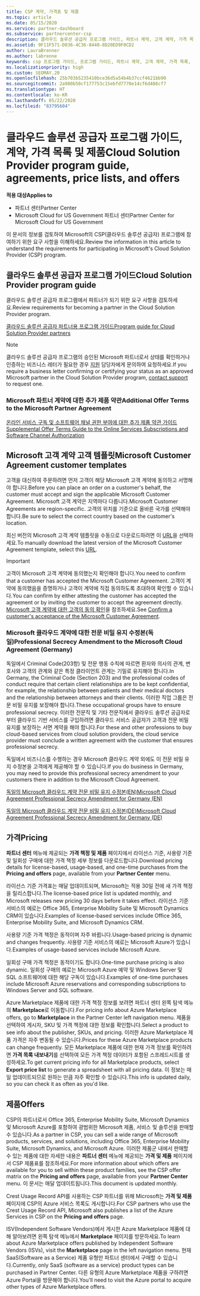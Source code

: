 ```yaml
---
title: CSP 계약, 가격표 및 제품
ms.topic: article
ms.date: 05/15/2020
ms.service: partner-dashboard
ms.subservice: partnercenter-csp
description: 클라우드 솔루션 공급자 프로그램 가이드, 파트너 계약, 고객 계약, 가격 목록 및 제품 링크에 대한 링크를 찾습니다.
ms.assetid: 9F11F571-D036-4C36-8440-8D20ED9F0CD2
author: LauraBrenner
ms.author: labrenne
keywords: csp 프로그램 가이드, 프로그램 가이드, 파트너 계약, 고객 계약, 가격 목록, 제품
ms.localizationpriority: high
ms.custom: SEOMAY.20
ms.openlocfilehash: 25b703b5235410bce36d5a54b4b37ccf4621bb90
ms.sourcegitcommit: 2a980b50cf177753c15ebfd7770e14cf6d486cf7
ms.translationtype: HT
ms.contentlocale: ko-KR
ms.lasthandoff: 05/22/2020
ms.locfileid: "83795604"
---
```

# <a name="cloud-solution-provider-program-guide-agreements-price-lists-and-offers"></a><span data-ttu-id="b5a39-104">클라우드 솔루션 공급자 프로그램 가이드, 계약, 가격 목록 및 제품</span><span class="sxs-lookup"><span data-stu-id="b5a39-104">Cloud Solution Provider program guide, agreements, price lists, and offers</span></span>

<span data-ttu-id="b5a39-105">**적용 대상**</span><span class="sxs-lookup"><span data-stu-id="b5a39-105">**Applies to**</span></span>

- <span data-ttu-id="b5a39-106">파트너 센터</span><span class="sxs-lookup"><span data-stu-id="b5a39-106">Partner Center</span></span>
- <span data-ttu-id="b5a39-107">Microsoft Cloud for US Government 파트너 센터</span><span class="sxs-lookup"><span data-stu-id="b5a39-107">Partner Center for Microsoft Cloud for US Government</span></span>


<span data-ttu-id="b5a39-108">이 문서의 정보를 검토하여 Microsoft의 CSP(클라우드 솔루션 공급자) 프로그램에 참여하기 위한 요구 사항을 이해하세요.</span><span class="sxs-lookup"><span data-stu-id="b5a39-108">Review the information in this article to understand the requirements for participating in Microsoft's Cloud Solution Provider (CSP) program.</span></span>

## <a name="cloud-solution-provider-program-guide"></a><span data-ttu-id="b5a39-109">클라우드 솔루션 공급자 프로그램 가이드</span><span class="sxs-lookup"><span data-stu-id="b5a39-109">Cloud Solution Provider program guide</span></span>

<span data-ttu-id="b5a39-110">클라우드 솔루션 공급자 프로그램에서 파트너가 되기 위한 요구 사항을 검토하세요.</span><span class="sxs-lookup"><span data-stu-id="b5a39-110">Review requirements for becoming a partner in the Cloud Solution Provider program.</span></span>

[<span data-ttu-id="b5a39-111">클라우드 솔루션 공급자 파트너용 프로그램 가이드</span><span class="sxs-lookup"><span data-stu-id="b5a39-111">Program guide for Cloud Solution Provider partners</span></span>](https://go.microsoft.com/fwlink/p/?LinkId=617100)

>[!Note]
><span data-ttu-id="b5a39-112">클라우드 솔루션 공급자 프로그램의 승인된 Microsoft 파트너로서 상태를 확인하거나 인증하는 비즈니스 레터가 필요한 경우 [지원](https://partner.microsoft.com/pcv/servicerequests/create) 담당자에게 문의하여 요청하세요.</span><span class="sxs-lookup"><span data-stu-id="b5a39-112">If you require a business letter confirming or certifying your status as an approved Microsoft partner in the Cloud Solution Provider program, [contact support](https://partner.microsoft.com/pcv/servicerequests/create) to request one.</span></span>

### <a name="additional-offer-terms-to-the-microsoft-partner-agreement"></a><span data-ttu-id="b5a39-113">Microsoft 파트너 계약에 대한 추가 제품 약관</span><span class="sxs-lookup"><span data-stu-id="b5a39-113">Additional Offer Terms to the Microsoft Partner Agreement</span></span>

[<span data-ttu-id="b5a39-114">온라인 서비스 구독 및 소프트웨어 채널 권한 부여에 대한 추가 제품 약관 가이드</span><span class="sxs-lookup"><span data-stu-id="b5a39-114">Supplemental Offer Terms Guide to the Online Services Subscriptions and Software Channel Authorization</span></span>](https://query.prod.cms.rt.microsoft.com/cms/api/am/binary/RE3NOo7)

## <a name="microsoft-customer-agreement-customer-templates"></a><span data-ttu-id="b5a39-115">Microsoft 고객 계약 고객 템플릿</span><span class="sxs-lookup"><span data-stu-id="b5a39-115">Microsoft Customer Agreement customer templates</span></span>

<span data-ttu-id="b5a39-116">고객을 대신하여 주문하려면 먼저 고객이 해당 Microsoft 고객 계약에 동의하고 서명해야 합니다.</span><span class="sxs-lookup"><span data-stu-id="b5a39-116">Before you can place an order on a customer's behalf, the customer must accept and sign the applicable Microsoft Customer Agreement.</span></span> <span data-ttu-id="b5a39-117">Microsoft 고객 계약은 지역마다 다릅니다.</span><span class="sxs-lookup"><span data-stu-id="b5a39-117">Microsoft Customer Agreements are region-specific.</span></span> <span data-ttu-id="b5a39-118">고객의 위치를 기준으로 올바른 국가를 선택해야 합니다.</span><span class="sxs-lookup"><span data-stu-id="b5a39-118">Be sure to select the correct country based on the customer's location.</span></span>

<span data-ttu-id="b5a39-119">최신 버전의 Microsoft 고객 계약 템플릿을 수동으로 다운로드하려면 이 [URL](https://aka.ms/customeragreement)을 선택하세요.</span><span class="sxs-lookup"><span data-stu-id="b5a39-119">To manually download the latest version of the Microsoft Customer Agreement template, select this [URL](https://aka.ms/customeragreement).</span></span>

>[!IMPORTANT]
><span data-ttu-id="b5a39-120">고객이 Microsoft 고객 계약에 동의했는지 확인해야 합니다.</span><span class="sxs-lookup"><span data-stu-id="b5a39-120">You need to confirm that a customer has accepted the Microsoft Customer Agreement.</span></span> <span data-ttu-id="b5a39-121">고객이 계약에 동의했음을 증명하거나 고객이 계약에 직접 동의하도록 초대하여 확인할 수 있습니다.</span><span class="sxs-lookup"><span data-stu-id="b5a39-121">You can confirm by either attesting the customer has accepted the agreement or by inviting the customer to accept the agreement directly.</span></span> <span data-ttu-id="b5a39-122">[Microsoft 고객 계약에 대한 고객의 동의 확인](confirm-customer-agreement.md)을 참조하세요.</span><span class="sxs-lookup"><span data-stu-id="b5a39-122">See [Confirm a customer's acceptance of the Microsoft Customer Agreement](confirm-customer-agreement.md).</span></span>

### <a name="professional-secrecy-amendment-to-the-microsoft-cloud-agreement-germany"></a><span data-ttu-id="b5a39-123">Microsoft 클라우드 계약에 대한 전문 비밀 유지 수정본(독일)</span><span class="sxs-lookup"><span data-stu-id="b5a39-123">Professional Secrecy Amendment to the Microsoft Cloud Agreement (Germany)</span></span>

<span data-ttu-id="b5a39-124">독일에서 Criminal Code(203항) 및 전문 행동 수칙에 따르면 환자와 의사의 관계, 변호사와 고객의 관계와 같은 특정 클라이언트 관계는 기밀로 유지해야 합니다.</span><span class="sxs-lookup"><span data-stu-id="b5a39-124">In Germany, the Criminal Code (Section 203) and the professional codes of conduct require that certain client relationships are to be kept confidential, for example, the relationship between patients and their medical doctors and the relationship between attorneys and their clients.</span></span> <span data-ttu-id="b5a39-125">이러한 직업 그룹은 전문 비밀 유지를 보장해야 합니다.</span><span class="sxs-lookup"><span data-stu-id="b5a39-125">These occupational groups have to ensure professional secrecy.</span></span> <span data-ttu-id="b5a39-126">이러한 전문직 및 기타 전문직에서 클라우드 솔루션 공급자로부터 클라우드 기반 서비스를 구입하려면 클라우드 서비스 공급자가 고객과 전문 비밀 유지를 보장하는 서면 계약을 해야 합니다.</span><span class="sxs-lookup"><span data-stu-id="b5a39-126">For these and other professions to buy cloud-based services from cloud solution providers, the cloud service provider must conclude a written agreement with the customer that ensures professional secrecy.</span></span>

<span data-ttu-id="b5a39-127">독일에서 비즈니스를 수행하는 경우 Microsoft 클라우드 계약 외에도 이 전문 비밀 유지 수정본을 고객에게 제공해야 할 수 있습니다.</span><span class="sxs-lookup"><span data-stu-id="b5a39-127">If you do business in Germany, you may need to provide this professional secrecy amendment to your customers there in addition to the Microsoft Cloud Agreement.</span></span>

[<span data-ttu-id="b5a39-128">독일의 Microsoft 클라우드 계약 전문 비밀 유지 수정본(EN)</span><span class="sxs-lookup"><span data-stu-id="b5a39-128">Microsoft Cloud Agreement Professional Secrecy Amendment for Germany (EN)</span></span>](https://go.microsoft.com/fwlink/?linkid=2030827&clcid=0x409)

[<span data-ttu-id="b5a39-129">독일의 Microsoft 클라우드 계약 전문 비밀 유지 수정본(DE)</span><span class="sxs-lookup"><span data-stu-id="b5a39-129">Microsoft Cloud Agreement Professional Secrecy Amendment for Germany (DE)</span></span>](https://go.microsoft.com/fwlink/?linkid=2030827&clcid=0x407)

## <a name="pricing"></a><span data-ttu-id="b5a39-130">가격</span><span class="sxs-lookup"><span data-stu-id="b5a39-130">Pricing</span></span>

<span data-ttu-id="b5a39-131">**파트너 센터** 메뉴에 제공되는 **가격 책정 및 제품** 페이지에서 라이선스 기준, 사용량 기준 및 일회성 구매에 대한 가격 책정 세부 정보를 다운로드합니다.</span><span class="sxs-lookup"><span data-stu-id="b5a39-131">Download pricing details for license-based, usage-based, and one-time purchases from the **Pricing and offers** page, available from your **Partner Center** menu.</span></span>

<span data-ttu-id="b5a39-132">라이선스 기준 가격표는 매달 업데이트되며, Microsoft는 적용 30일 전에 새 가격 책정을 릴리스합니다.</span><span class="sxs-lookup"><span data-stu-id="b5a39-132">The license-based price list is updated monthly, and Microsoft releases new pricing 30 days before it takes effect.</span></span> <span data-ttu-id="b5a39-133">라이선스 기준 서비스의 예로는 Office 365, Enterprise Mobility Suite 및 Microsoft Dynamics CRM이 있습니다.</span><span class="sxs-lookup"><span data-stu-id="b5a39-133">Examples of license-based services include Office 365, Enterprise Mobility Suite, and Microsoft Dynamics CRM.</span></span> 

<span data-ttu-id="b5a39-134">사용량 기준 가격 책정은 동적이며 자주 바뀝니다.</span><span class="sxs-lookup"><span data-stu-id="b5a39-134">Usage-based pricing is dynamic and changes frequently.</span></span> <span data-ttu-id="b5a39-135">사용량 기준 서비스의 예로는 Microsoft Azure가 있습니다.</span><span class="sxs-lookup"><span data-stu-id="b5a39-135">Examples of usage-based services include Microsoft Azure.</span></span>

<span data-ttu-id="b5a39-136">일회성 구매 가격 책정은 동적이기도 합니다.</span><span class="sxs-lookup"><span data-stu-id="b5a39-136">One-time purchase pricing is also dynamic.</span></span> <span data-ttu-id="b5a39-137">일회성 구매의 예로는 Microsoft Azure 예약 및 Windows Server 및 SQL 소프트웨어에 대한 해당 구독이 있습니다.</span><span class="sxs-lookup"><span data-stu-id="b5a39-137">Examples of one-time purchases include Microsoft Azure reservations and corresponding subscriptions to Windows Server and SQL software.</span></span>

<span data-ttu-id="b5a39-138">Azure Marketplace 제품에 대한 가격 책정 정보를 보려면 파트너 센터 왼쪽 탐색 메뉴의 **Marketplace**로 이동합니다.</span><span class="sxs-lookup"><span data-stu-id="b5a39-138">For pricing info about Azure Marketplace offers, go to **Marketplace** in the Partner Center left navigation menu.</span></span> <span data-ttu-id="b5a39-139">제품을 선택하여 게시자, SKU 및 가격 책정에 대한 정보를 확인합니다.</span><span class="sxs-lookup"><span data-stu-id="b5a39-139">Select a product to see info about the publisher, SKUs, and pricing.</span></span> <span data-ttu-id="b5a39-140">이러한 Azure Marketplace 제품 가격은 자주 변동될 수 있습니다.</span><span class="sxs-lookup"><span data-stu-id="b5a39-140">Prices for these Azure Marketplace products can change frequently.</span></span> <span data-ttu-id="b5a39-141">모든 Marketplace 제품에 대한 현재 가격 정보를 확인하려면 **가격 목록 내보내기**를 선택하여 모든 가격 책정 데이터가 포함된 스프레드시트를 생성하세요.</span><span class="sxs-lookup"><span data-stu-id="b5a39-141">To get current pricing info for all Marketplace products, select **Export price list** to generate a spreadsheet with all pricing data.</span></span> <span data-ttu-id="b5a39-142">이 정보는 매일 업데이트되므로 원하는 만큼 자주 확인할 수 있습니다.</span><span class="sxs-lookup"><span data-stu-id="b5a39-142">This info is updated daily, so you can check it as often as you'd like.</span></span>

## <a name="offers"></a><span data-ttu-id="b5a39-143">제품</span><span class="sxs-lookup"><span data-stu-id="b5a39-143">Offers</span></span>

<span data-ttu-id="b5a39-144">CSP의 파트너로서 Office 365, Enterprise Mobility Suite, Microsoft Dynamics 및 Microsoft Azure를 포함하여 광범위한 Microsoft 제품, 서비스 및 솔루션을 판매할 수 있습니다.</span><span class="sxs-lookup"><span data-stu-id="b5a39-144">As a partner in CSP, you can sell a wide range of Microsoft products, services, and solutions, including Office 365, Enterprise Mobility Suite, Microsoft Dynamics, and Microsoft Azure.</span></span> <span data-ttu-id="b5a39-145">이러한 제품군 내에서 판매할 수 있는 제품에 대한 자세한 내용은 **파트너 센터** 메뉴에 제공되는 **가격 및 제품** 페이지에서 CSP 제품표를 참조하세요.</span><span class="sxs-lookup"><span data-stu-id="b5a39-145">For more information about which offers are available for you to sell within these product families, see the CSP offer matrix on the **Pricing and offers** page, available from your **Partner Center** menu.</span></span> <span data-ttu-id="b5a39-146">이 문서는 매달 업데이트됩니다.</span><span class="sxs-lookup"><span data-stu-id="b5a39-146">This document is updated monthly.</span></span>

<span data-ttu-id="b5a39-147">Crest Usage Record API를 사용하는 CSP 파트너를 위해 Microsoft는 **가격 및 제품** 페이지에 CSP의 Azure 서비스 목록도 게시합니다.</span><span class="sxs-lookup"><span data-stu-id="b5a39-147">For CSP partners who use the Crest Usage Record API, Microsoft also publishes a list of the Azure Services in CSP on the **Pricing and offers** page.</span></span>

<span data-ttu-id="b5a39-148">ISV(Independent Software Vendors)에서 게시한 Azure Marketplace 제품에 대해 알아보려면 왼쪽 탐색 메뉴에서 **Marketplace** 페이지를 방문하세요.</span><span class="sxs-lookup"><span data-stu-id="b5a39-148">To learn about Azure Marketplace offers published by Independent Software Vendors  (ISVs), visit the **Marketplace** page in the left navigation menu.</span></span> <span data-ttu-id="b5a39-149">현재 SaaS(Software as a Service) 제품 유형만 파트너 센터에서 구매할 수 있습니다.</span><span class="sxs-lookup"><span data-stu-id="b5a39-149">Currently, only SaaS (software as a service) product types can be purchased in Partner Center.</span></span> <span data-ttu-id="b5a39-150">다른 유형의 Azure Marketplace 제품을 구하려면 Azure Portal을 방문해야 합니다.</span><span class="sxs-lookup"><span data-stu-id="b5a39-150">You'll need to visit the Azure portal to acquire other types of Azure Marketplace offers.</span></span>
